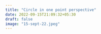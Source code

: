 ```yaml
---
title: "Circle in one point perspective"
date: 2022-09-15T21:09:32+05:30
draft: false
image: "15-sept-22.jpeg"
---
```

